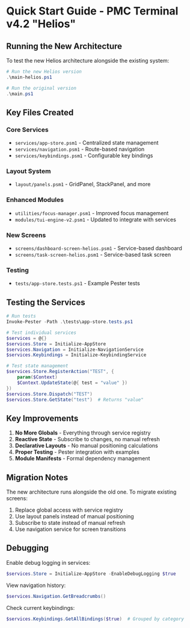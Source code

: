 # Quick Start Guide - PMC Terminal v4.2 "Helios"

## Running the New Architecture

To test the new Helios architecture alongside the existing system:

```powershell
# Run the new Helios version
.\main-helios.ps1

# Run the original version
.\main.ps1
```

## Key Files Created

### Core Services
- `services/app-store.psm1` - Centralized state management
- `services/navigation.psm1` - Route-based navigation
- `services/keybindings.psm1` - Configurable key bindings

### Layout System
- `layout/panels.psm1` - GridPanel, StackPanel, and more

### Enhanced Modules
- `utilities/focus-manager.psm1` - Improved focus management
- `modules/tui-engine-v2.psm1` - Updated to integrate with services

### New Screens
- `screens/dashboard-screen-helios.psm1` - Service-based dashboard
- `screens/task-screen-helios.psm1` - Service-based task screen

### Testing
- `tests/app-store.tests.ps1` - Example Pester tests

## Testing the Services

```powershell
# Run tests
Invoke-Pester -Path .\tests\app-store.tests.ps1

# Test individual services
$services = @{}
$services.Store = Initialize-AppStore
$services.Navigation = Initialize-NavigationService
$services.Keybindings = Initialize-KeybindingService

# Test state management
$services.Store.RegisterAction("TEST", { 
    param($Context) 
    $Context.UpdateState(@{ test = "value" })
})
$services.Store.Dispatch("TEST")
$services.Store.GetState("test")  # Returns "value"
```

## Key Improvements

1. **No More Globals** - Everything through service registry
2. **Reactive State** - Subscribe to changes, no manual refresh
3. **Declarative Layouts** - No manual positioning calculations
4. **Proper Testing** - Pester integration with examples
5. **Module Manifests** - Formal dependency management

## Migration Notes

The new architecture runs alongside the old one. To migrate existing screens:

1. Replace global access with service registry
2. Use layout panels instead of manual positioning
3. Subscribe to state instead of manual refresh
4. Use navigation service for screen transitions

## Debugging

Enable debug logging in services:

```powershell
$services.Store = Initialize-AppStore -EnableDebugLogging $true
```

View navigation history:

```powershell
$services.Navigation.GetBreadcrumbs()
```

Check current keybindings:

```powershell
$services.Keybindings.GetAllBindings($true)  # Grouped by category
```
